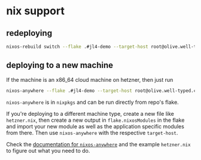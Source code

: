 # nix support

## redeploying

```sh
nixos-rebuild switch --flake .#jl4-demo --target-host root@olive.well-typed.com
```

## deploying to a new machine

If the machine is an x86_64 cloud machine on hetzner, then just run

```sh
nixos-anywhere --flake .#jl4-demo --target-host root@olive.well-typed.com
```

`nixos-anywhere` is in `nixpkgs` and can be run directly from repo's flake.

If you're deploying to a different machine type, create a new file like `hetzner.nix`, then
create a new output in `flake.nixosModules` in the flake and import your new module as well
as the application specific modules from there. Then use `nixos-anywhere` with the respective
`target-host`.

Check the [documentation for `nixos-anywhere`](https://github.com/nix-community/nixos-anywhere)
and the example `hetzner.nix` to figure out what you need to do.
